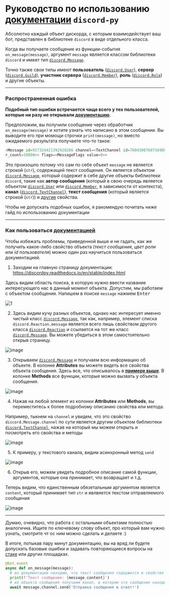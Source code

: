 # Руководство по использованию [документации][7] `discord-py`

Абсолютно каждый объект дискорда, с которым взаимодействует ваш бот, представлен в библиотеке `discord` в виде отдельного класса.

Когда вы получаете сообщение из функции-события `on_message(message)`, аргумент `message` является классом библиотеки `discord` и имеет тип [`discord.Message`][1].

Точно также свои типы имеют **пользователь** ([`discord.User`][2]), **сервер** ([`discord.Guild`][3]), **участник сервера** ([`discord.Member`][4]), **роль** ([`discord.Role`][5]) и другие объекты.

---

### Распространенная ошибка

**Подобный тип ошибки встречается чаще всего у тех пользователей, которые ни разу не открывали [документацию][7].**

Предположим, вы получили сообщение через обработчик `on_message(message)` и хотите узнать что написано в этом сообщении. Вы выводите его при момощи строчки `print(message)`, но вместо ожидаемого результата получаете что-то такое:
```py
<Message id=917324421392928266 channel=<TextChannel id=760430076071690856 name='тест-бота' position=6 nsfw=False news=False category_id=842698448217964574> type=<MessageType.default: 0> author=<Member id=344865227062144141 name='name' discriminator='1234' bot=False nick='nickname' guild=<Guild id=752821563455176824 name='Server' shard_id=None chunked=True membe
r_count=10000>> flags=<MessageFlags value=0>>
```

Это произошло потому что сам по себе объект `message` не является строкой (`str`), содержащей текст сообщения. Он является объектом [`discord.Message`][1], который содержит в себе другие объекты библиотеки `discord`, такие как **автор сообщения** (который в свою очередь является объектом [`discord.User`][2] или [`discord.Member`][4], в зависимости от контекста), **канал** ([`discord.TextChannel`][6]), **текст сообщения** (который является строкой (`str`)) и [другие][1] свойства.

Чтобы не допускать подобных ошибок, я ракомендую почитать ниже гайд по использованию документации

---

### Как пользоваться [документацией][7]

Чтобы избежать проблемы, приведенной выше и не гадать, как же получить какое-либо свойство объекта (*текст сообщения*, *цвет роли* или *id пользователя*) можно один раз научиться пользоваться документацией.

1. Заходим на главную страницу документации: https://discordpy.readthedocs.io/en/stable/index.html

Здесь видим область поиска, в которую нужно ввести название интересующего нас в данный момент объекта. Допустим, мы работаем с объектом сообщения. Напишем в поиске `message`  нажмем <kbd>Enter</kbd>

![1](https://user-images.githubusercontent.com/61795655/144809560-ca18d073-0819-4042-8c0f-fee37e07261e.png)

2. Здесь видим кучу разных объектов, однако нас интересует именно чистый класс [`discord.Message`][1], так как, например, элемент списка `discord.Reaction.message` является всего лишь свойством другого класса [`discord.Reaction`][8] и ссылается на тот же класс [`discord.Message`][1]. Вы можете убедиться в этом самостоятельно открыв страницу. 

![image](https://user-images.githubusercontent.com/61795655/144810003-3bf5e262-d7b0-46de-83df-d1fb9d8835ff.png)

3. Открываем [`discord.Message`][1] и получаем всю информацию об объекте. В колонке **Attributes** вы можете видеть все свойства объекта сообщения. Здесь все, что описывалось в [**примере выше**][9]. В колонке **Methods** все функции, которые можно вызвать у объекта сообщения.

![image](https://user-images.githubusercontent.com/61795655/144810658-8ed37216-d044-4087-b886-fe0ff81fedcd.png)

4. Нажав на любой элемент из колонки **Attributes** или **Methods**, вы переместитесь к более подробному описанию свойства или метода.

Например, тыкнем на `channel` и увидем, что это свойство `discord.Message.channel` по сути является другим объектом библиотеки [`discord.TextChannel`][6], нажав на который мы можем открыть и посмотреть его свойства и методы

![image](https://user-images.githubusercontent.com/61795655/144811568-290b9163-703d-4887-94c1-c62b2d8dddb0.png)

5. К примеру, у текстового канала, видим асинхронный метод `send`

![image](https://user-images.githubusercontent.com/61795655/144811950-cc7ef98a-369b-4ec1-830e-e0d2f77c8243.png)

6. Открыв его, можем увидеть подробное описание самой функции, аргументов, которые она принимает, что возвращает и т.д.

Теперь видим, что единственным обязетальным аргументом является `content`, который принимает тип `str` и явлвяется текстом отправляемого сообщения

![image](https://user-images.githubusercontent.com/61795655/144812168-3b3ca691-15d7-4605-a44f-b88a5c025e6d.png)

---

Думаю, очевидно, что работа с остальными объектами полностью аналогична. Ищите по ключевому слову объект, про который вам нужно узнать, смотрите чт ос ним можно сделать и делаете :)

В итоге, потыкав пару минут документацию, вы на вряд ли будете допускать базовые ошибки и задавать повторяющиеся вопросы на [стаке][10] или других площадках.

```py
@bot.event
async def on_message(message):
  # из документации находим, что текст сообщения содержится в свойстве content
  print(f'Текст сообщения: {message.content}')
  # из объекта сообщения получаем канал, в котором это сообщение находится и у канала вызываем метод send
  await message.channel.send('Отправка сообщения в ответ!')
```

[1]: https://discordpy.readthedocs.io/en/stable/api.html?highlight=message#discord.Message
[2]: https://discordpy.readthedocs.io/en/stable/api.html?highlight=message#discord.User
[3]: https://discordpy.readthedocs.io/en/stable/api.html?highlight=guild#discord.Guild
[4]: https://discordpy.readthedocs.io/en/stable/api.html?highlight=guild#discord.Member
[5]: https://discordpy.readthedocs.io/en/stable/api.html?highlight=guild#discord.Role
[6]: https://discordpy.readthedocs.io/en/stable/api.html?highlight=message#discord.TextChannel
[7]: https://discordpy.readthedocs.io/en/stable/index.html
[8]: https://discordpy.readthedocs.io/en/stable/api.html?highlight=message#discord.Reaction
[9]: https://github.com/denisnumb/discord-py-guide/blob/main/using_docs.md#%D1%80%D0%B0%D1%81%D0%BF%D1%80%D0%BE%D1%81%D1%82%D1%80%D0%B0%D0%BD%D0%B5%D0%BD%D0%BD%D0%B0%D1%8F-%D0%BE%D1%88%D0%B8%D0%B1%D0%BA%D0%B0
[10]: https://ru.stackoverflow.com/
